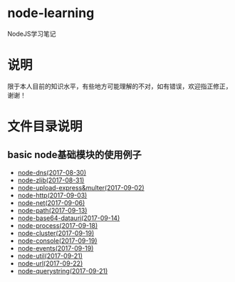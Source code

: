 # node-learning
NodeJS学习笔记

# 说明
限于本人目前的知识水平，有些地方可能理解的不对，如有错误，欢迎指正修正，谢谢！

# 文件目录说明
## basic node基础模块的使用例子
- [node-dns(2017-08-30)](https://github.com/mvpzx/node-learning/tree/master/basic/node-dns)
- [node-zlib(2017-08-31)](https://github.com/mvpzx/node-learning/tree/master/basic/node-zlib)
- [node-upload-express&multer(2017-09-02)](https://github.com/mvpzx/node-learning/tree/master/basic/node-upload-express%26multer)
- [node-http(2017-09-03)](https://github.com/mvpzx/node-learning/tree/master/basic/node-http)
- [node-net(2017-09-06)](https://github.com/mvpzx/node-learning/tree/master/basic/node-net)
- [node-path(2017-09-13)](https://github.com/mvpzx/node-learning/tree/master/basic/node-path)
- [node-base64-datauri(2017-09-14)](https://github.com/mvpzx/node-learning/tree/master/basic/node-base64-datauri)
- [node-process(2017-09-18)](https://github.com/mvpzx/node-learning/tree/master/basic/node-process)
- [node-cluster(2017-09-19)](https://github.com/mvpzx/node-learning/tree/master/basic/node-cluster)
- [node-console(2017-09-19)](https://github.com/mvpzx/node-learning/tree/master/basic/node-console)
- [node-events(2017-09-19)](https://github.com/mvpzx/node-learning/tree/master/basic/node-events)
- [node-util(2017-09-21)](https://github.com/mvpzx/node-learning/tree/master/basic/node-util)
- [node-url(2017-09-22)](https://github.com/mvpzx/node-learning/tree/master/basic/node-url)
- [node-querystring(2017-09-21)](https://github.com/mvpzx/node-learning/tree/master/basic/node-querystring)
